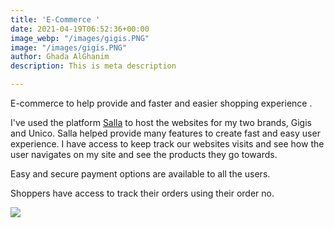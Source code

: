 ```yaml
---
title: 'E-Commerce '
date: 2021-04-19T06:52:36+00:00
image_webp: "/images/gigis.PNG"
image: "/images/gigis.PNG"
author: Ghada AlGhanim
description: This is meta description

---
```

E-commerce to help provide and faster and easier shopping experience .

I've used the platform [Salla](salla.sa "salla") to host the websites for my two brands, Gigis and Unico. Salla helped provide many features to create fast and easy user experience. I have access to keep track our websites visits and see how the user navigates on my site and see the products they go towards.

Easy and secure payment options are available to all the users.

Shoppers have access to track their orders using their order no.

![](/images/unico.PNG)